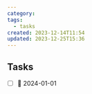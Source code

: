 ```yaml
---
category: 
tags:
  - tasks
created: 2023-12-14T11:54
updated: 2023-12-25T15:36
---
```

## Tasks
- [ ] 📅 2024-01-01 